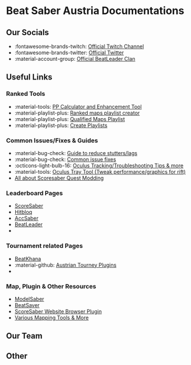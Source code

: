 # Beat Saber Austria Documentations

## Our Socials
* :fontawesome-brands-twitch: [Official Twitch Channel](https://www.twitch.tv/beatsaberaustria)
* :fontawesome-brands-twitter: [Official Twitter](https://twitter.com/BeatSaberAT)
* :material-account-group: [Official BeatLeader Clan](https://www.beatleader.xyz/clan/AUT)

## Useful Links

### Ranked Tools
* :material-tools: [PP Calculator and Enhancement Tool](https://scoresaber.balibalo.xyz/peepee)  
* :material-playlist-plus: [Ranked maps playlist creator]([./bsat_docs](https://scoresaber.balibalo.xyz/playlist-maker))
* :material-playlist-plus: [Qualified Maps Playlist](https://muffnlabs.de/ranking-stuff)
* :material-playlist-plus: [Create Playlists](https://beatsaver.com/playlists/new)

### Common Issues/Fixes & Guides
* :material-bug-check: [Guide to reduce stutters/lags](./bsat_docs)
* :material-bug-check: [Common issue fixes](./bsat_docs)
* :octicons-light-bulb-16: [Oculus Tracking/Troubleshooting Tips & more](https://docs.google.com/document/d/1FwG_Zv5FcB2UpjTxmH1y5-cQ85W2ezwr4z_D6_Z_QPY/edit)
* :material-tools: [Oculus Tray Tool (Tweak performance/graphics for rift)](https://forums.oculusvr.com/community/discussion/47247/oculus-traytool-supersampling-profiles-hmd-disconnect-fixes-hopefully/p1)
* [All about Scoresaber Quest Modding](https://bsmg.wiki/quest-modding.html)
  
### Leaderboard Pages
* [ScoreSaber](https://scoresaber.com/)
* [Hitbloq](https://hitbloq.com/)
* [AccSaber](https://www.accsaber.com)
* [BeatLeader](https://www.beatleader.xyz)
* []()

### Tournament related Pages
* [BeatKhana](https://beatkhana.com/)
* :material-github: [Austrian Tourney Plugins](https://github.com/riasuh/HitbloqTournaments)  
* []()
  
### Map, Plugin & Other Resources
* [ModelSaber](https://modelsaber.com/)
* [BeatSaver](https://beatsaver.com/)
* [ScoreSaber Website Browser Plugin](https://github.com/Splamy/ScoreSaberEnhanced)
* [Various Mapping Tools & More](https://muffnlabs.de/tools)

## Our Team

## Other
